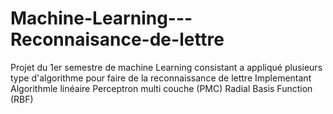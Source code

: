 # Machine-Learning---Reconnaisance-de-lettre
Projet du 1er semestre de machine Learning consistant a appliqué plusieurs type d'algorithme pour faire de la reconnaissance de lettre 
Implementant Algorithmle linéaire 
Perceptron multi couche (PMC)
Radial Basis Function (RBF)